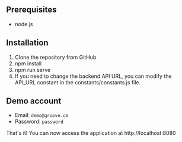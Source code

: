 ## Prerequisites
- node.js

## Installation
1. Clone the repository from GitHub
2. npm install
3. npm run serve
4. If you need to change the backend API URL, you can modify the API_URL constant in the constants/constants.js file. 

## Demo account
- Email: `demo@groove.cm`
- Password: `password`

That's it! You can now access the application at http://localhost:8080

